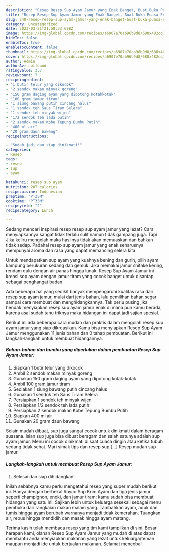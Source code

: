 ```yaml
---
description: "Resep Resep Sup Ayam Jamur yang Enak Banget, Buat Buka Puasa Enak"
title: "Resep Resep Sup Ayam Jamur yang Enak Banget, Buat Buka Puasa Enak"
slug: 240-resep-resep-sup-ayam-jamur-yang-enak-banget-buat-buka-puasa-enak
category: Uncategorized
date: 2023-03-21T21:58:33.698Z
image: https://img-global.cpcdn.com/recipes/a6907e70ab96b9d8/680x482cq70/resep-sup-ayam-jamur-foto-resep-utama.jpg
hideToc: false
enableToc: true
enableTocContent: false
thumbnail: https://img-global.cpcdn.com/recipes/a6907e70ab96b9d8/680x482cq70/resep-sup-ayam-jamur-foto-resep-utama.jpg
cover: https://img-global.cpcdn.com/recipes/a6907e70ab96b9d8/680x482cq70/resep-sup-ayam-jamur-foto-resep-utama.jpg
author: Admin
authorAv: notfound
ratingvalue: 3.7
reviewcount: 7
recipeingredient:
- "1 butir telur yang dikocok"
- "2 sendok makan minyak goreng"
- "150 gram daging ayam yang dipotong kotakkotak"
- "100 gram jamur tiram"
- "1 siung bawang putih cincang halus"
- "1 sendok teh Saus Tiram Selera"
- "1 sendok teh minyak wijen"
- "1/2 sendok teh lada putih"
- "2 sendok makan Kobe Tepung Bumbu Putih"
- "400 ml air"
- "20 gram daun bawang"
recipeinstructions:

- "Sudah jadi dan siap dinikmati!"
categories:
- Resep
tags:
- resep
- sup
- ayam

katakunci: resep sup ayam 
nutrition: 287 calories
recipecuisine: Indonesian
preptime: "PT35M"
cooktime: "PT35M"
recipeyield: "2"
recipecategory: Lunch

---
```



Sedang mencari inspirasi resep resep sup ayam jamur yang lezat? Cara menyiapkannya sangat tidak terlalu sulit namun tidak gampang juga. Tapi Jika keliru mengolah maka hasilnya tidak akan memuaskan dan bahkan tidak sedap. Padahal resep sup ayam jamur yang enak seharusnya mempunyai aroma dan rasa yang dapat memancing selera kita.


Untuk mendapatkan sup ayam yang kuahnya bening dan gurih, pilih ayam kampung berukuran sedang dan gemuk. Jika memakai jamur shitake kering, rendam dulu dengan air panas hingga lunak. Resep Sup Ayam Jamur ini kreasi sop ayam dengan jamur tiram yang cocok banget untuk disantap sebagai penghangat badan.

Ada beberapa hal yang sedikit banyak mempengaruhi kualitas rasa dari resep sup ayam jamur, mulai dari jenis bahan, lalu pemilihan bahan segar sampai cara membuat dan menghidangkannya. Tak perlu pusing jika hendak menyiapkan resep sup ayam jamur enak di mana pun kamu berada, karena asal sudah tahu triknya maka hidangan ini dapat jadi sajian spesial.


Berikut ini ada beberapa cara mudah dan praktis dalam mengolah resep sup ayam jamur yang siap dikreasikan. Kamu bisa menyiapkan Resep Sup Ayam Jamur menggunakan 11 jenis bahan dan 0 tahap pembuatan. Berikut ini langkah-langkah untuk membuat hidangannya.

<!--inarticleads1-->

##### Bahan-bahan dan bumbu yang diperlukan dalam pembuatan Resep Sup Ayam Jamur:

1. Siapkan 1 butir telur yang dikocok
1. Ambil 2 sendok makan minyak goreng
1. Gunakan 150 gram daging ayam yang dipotong kotak-kotak
1. Ambil 100 gram jamur tiram
1. Sediakan 1 siung bawang putih cincang halus
1. Gunakan 1 sendok teh Saus Tiram Selera
1. Persiapkan 1 sendok teh minyak wijen
1. Persiapkan 1/2 sendok teh lada putih
1. Persiapkan 2 sendok makan Kobe Tepung Bumbu Putih
1. Siapkan 400 ml air
1. Gunakan 20 gram daun bawang


Selain mudah dibuat, sup juga sangat cocok untuk dinikmati dalam beragam suasana. Isian sup juga bisa dibuat beragam dan salah satunya adalah sup ayam jamur. Menu ini cocok dinikmati di saat cuaca dingin atau ketika tubuh sedang tidak sehat. Mari simak tips dan resep sup […] Resep mudah sup jamur. 

<!--inarticleads2-->

##### Langkah-langkah untuk membuat Resep Sup Ayam Jamur:


1. Selesai dan siap dihidangkan!

Inilah sebabnya kamu perlu mengetahui resep yang super mudah berikut ini. Hanya dengan berbekal Royco Sup Krim Ayam dan tiga jenis jamur seperti champignon, enoki, dan jamur tiram; kamu sudah bisa membuat hidangan yang satu ini. Sajikan lebih untuk keluarga sesekali sebagai menu pembuka dari rangkaian makan malam yang. Tambahkan ayam, aduk dan tumis hingga ayam berubah warnanya menjadi tidak kemerahan. Tuangkan air, rebus hingga mendidih dan masak hingga ayam matang. 

Terima kasih telah membaca resep yang tim kami tampilkan di sini. Besar harapan kami, olahan Resep Sup Ayam Jamur yang mudah di atas dapat membantu anda menyiapkan makanan yang lezat untuk keluarga/teman maupun menjadi ide untuk berjualan makanan. Selamat mencoba!
